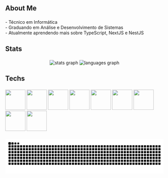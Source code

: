 <h2 align="left">About Me</h2>

###

<p align="left">- Técnico em Informática<br>- Graduando em Análise e Desenvolvimento de Sistemas<br>- Atualmente aprendendo mais sobre TypeScript, NextJS e NestJS</p>

###

<h2 align="left">Stats</h2>

###

<div align="center">
  <img src="https://github-readme-stats.vercel.app/api?username=genzo-dev&hide_title=false&hide_rank=false&show_icons=true&include_all_commits=true&count_private=true&disable_animations=false&theme=midnight-purple&locale=en&hide_border=false&order=1" height="150" alt="stats graph"  />
  <img src="https://github-readme-stats.vercel.app/api/top-langs?username=genzo-dev&locale=en&hide_title=false&layout=compact&card_width=320&langs_count=5&theme=midnight-purple&hide_border=false&order=2" height="150" alt="languages graph"  />
</div>

###

<h2 align="left">Techs</h2>

###

<div align="left">

  <img height="64" width="64" src="https://cdn.jsdelivr.net/gh/devicons/devicon@latest/icons/nextjs/nextjs-original.svg" />
  <img height="64" width="64" src="https://cdn.jsdelivr.net/gh/devicons/devicon@latest/icons/tailwindcss/tailwindcss-original.svg" />
  <img height="64" width="64" src="https://cdn.jsdelivr.net/gh/devicons/devicon@latest/icons/react/react-original.svg" />
  <img height="64" width="64" src="https://cdn.jsdelivr.net/gh/devicons/devicon@latest/icons/typescript/typescript-original.svg" />
  <img height="64" width="64" src="https://cdn.jsdelivr.net/gh/devicons/devicon@latest/icons/javascript/javascript-original.svg" />
  <img height="64" width="64" src="https://cdn.jsdelivr.net/gh/devicons/devicon@latest/icons/html5/html5-original.svg" /> 
  <img height="64" width="64" src="https://cdn.jsdelivr.net/gh/devicons/devicon@latest/icons/css3/css3-original.svg" />
  <img height="64" width="64" src="https://cdn.jsdelivr.net/gh/devicons/devicon@latest/icons/django/django-plain.svg" />
  <img height="64" width="64" src="https://cdn.jsdelivr.net/gh/devicons/devicon@latest/icons/python/python-original.svg" />
                        
</div>

###

<picture>
  <source media="(prefers-color-scheme: dark)" srcset="https://raw.githubusercontent.com/v1ih/v1ih/output/github-snake-dark.svg" />
  <source media="(prefers-color-scheme: light)" srcset="https://raw.githubusercontent.com/v1ih/v1ih/output/github-snake.svg" />
  <img alt="github-snake" src="https://raw.githubusercontent.com/v1ih/v1ih/output/github-snake.svg" />
</picture>

###
